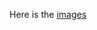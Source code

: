 
Here is the [images](https://drive.google.com/drive/folders/1LJuX20qcPV-bypvPGyN-E3Obh4tLvGww?usp=sharing)
